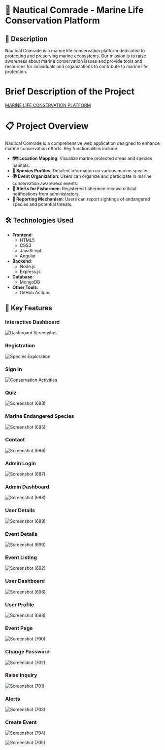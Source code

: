 # 🌊 Nautical Comrade - Marine Life Conservation Platform

## 🚀 Description
Nautical Comrade is a marine life conservation platform dedicated to protecting and preserving marine ecosystems. Our mission is to raise awareness about marine conservation issues and provide tools and resources for individuals and organizations to contribute to marine life protection.

# Brief Description of the Project
[MARINE LIFE CONSERVATION PLATFORM](https://github.com/user-attachments/files/17677785/MARINE.LIFE.CONSERVATION.PLATFORM.pptx)

# 📋 Project Overview
Nautical Comrade is a comprehensive web application designed to enhance marine conservation efforts. Key functionalities include:

- **🗺 Location Mapping**: Visualize marine protected areas and species habitats.
- **🐠 Species Profiles**: Detailed information on various marine species.
- **🌍 Event Organization**: Users can organize and participate in marine conservation awareness events.
- **📲 Alerts for Fishermen**: Registered fishermen receive critical notifications from administrators.
- **📝 Reporting Mechanism**: Users can report sightings of endangered species and potential threats.

## 🛠 Technologies Used
- **Frontend**: 
  - HTML5
  - CSS3
  - JavaScript
  - Angular
- **Backend**: 
  - Node.js
  - Express.js
- **Database**: 
  - MongoDB
- **Other Tools**: 
  - GitHub Actions


## 🌟 Key Features

### Interactive Dashboard
![Dashboard Screenshot](https://github.com/user-attachments/assets/3643ea88-532a-48f9-a11f-ac674f34dae5)

### Registration
![Species Exploration](https://github.com/user-attachments/assets/2d517dae-9e3d-440b-8677-eed3b1a9b0dd)

### Sign In
![Conservation Activities](https://github.com/user-attachments/assets/b1663f09-3455-426e-b483-c0aa93cd90ce)

### Quiz
![Screenshot (683)](https://github.com/user-attachments/assets/2bf50836-f4e8-4d00-a153-354f610521c7)


### Marine Endangered Species

![Screenshot (685)](https://github.com/user-attachments/assets/8dfefac7-60db-4aab-93d6-997206e6ec0c)


### Contact 

![Screenshot (686)](https://github.com/user-attachments/assets/7f0f88ff-f1f5-4b17-ad63-fdf0f20694dc)


### Admin Login

![Screenshot (687)](https://github.com/user-attachments/assets/bd318fb7-4100-40d0-b204-6a76ac27d859)


### Admin Dashboard
![Screenshot (688)](https://github.com/user-attachments/assets/32aa3cf8-7a79-45b0-913d-f67b4f561acc)

### User Details
![Screenshot (689)](https://github.com/user-attachments/assets/1ad32438-3de1-4173-b9cb-5100c3d58c8b)


### Event Details
![Screenshot (690)](https://github.com/user-attachments/assets/1423a238-57d1-4064-b7d0-ab850e90efa6)


### Event Listing
![Screenshot (692)](https://github.com/user-attachments/assets/311c7597-3c0b-4275-8f59-73ad2ce85420)


### User Dashboard
![Screenshot (696)](https://github.com/user-attachments/assets/faf3e6da-d5ff-43a2-afb1-fb330bfd64ce)


### User Profile
![Screenshot (698)](https://github.com/user-attachments/assets/56863faf-acb0-4b9a-82b7-abb11cbf73a4)


### Event Page
![Screenshot (700)](https://github.com/user-attachments/assets/1a1a04dd-0a06-4d4f-8337-8df2e1cbd99e)


### Change Password
![Screenshot (702)](https://github.com/user-attachments/assets/70d6e304-5ab6-4a50-84d9-21948207e655)


### Raise Inquiry
![Screenshot (701)](https://github.com/user-attachments/assets/bd49a7b7-e058-4976-9272-de4bbf7b9369)


### Alerts
![Screenshot (703)](https://github.com/user-attachments/assets/8d44a11b-c16e-4a82-b894-1ad64d4a0d0e)

### Create Event
![Screenshot (704)](https://github.com/user-attachments/assets/846aecf6-f660-4a6a-b978-8bdf544ba7c4)

![Screenshot (705)](https://github.com/user-attachments/assets/8adf0dbf-bf1b-47fc-b351-0196ac7b27e8)










